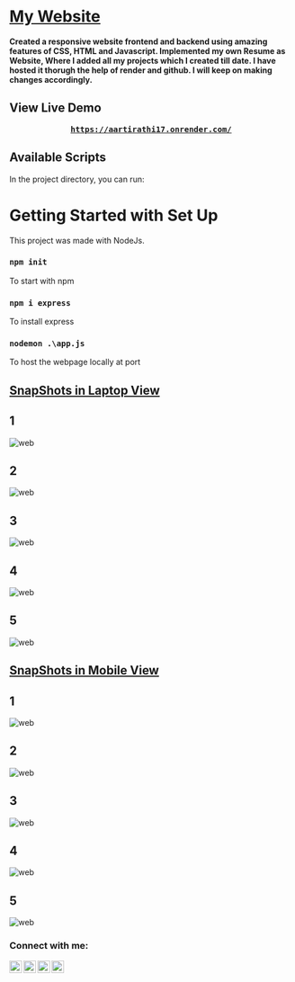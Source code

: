  # [My Website](https://aartirathi17.onrender.com/)
<b>Created a responsive website frontend and backend using amazing features of CSS, HTML and Javascript.
Implemented my own Resume as Website, Where I added all my projects which I created till date. I have hosted it thorugh the help of render and github. I will keep on making changes accordingly.</b>

## View Live Demo
<pre><center><a href="https://aartirathi17.onrender.com/"><b>https://aartirathi17.onrender.com/</b></a></center></pre>

## Available Scripts

In the project directory, you can run:

# Getting Started with Set Up

This project was made with NodeJs.

### `npm init`

To start with npm

### `npm i express`

To install express

### `nodemon .\app.js`

To host the webpage locally at port

## [SnapShots in Laptop View](https://aartirathi17.herokuapp.com/)
## 1
![web](https://github.com/shinchancode/Portfolio/blob/main/Sample/l1.png)
## 2
![web](https://github.com/shinchancode/Portfolio/blob/main/Sample/l2.png)
## 3
![web](https://github.com/shinchancode/Portfolio/blob/main/Sample/l3.png)
## 4
![web](https://github.com/shinchancode/Portfolio/blob/main/Sample/l4.png)
## 5
![web](https://github.com/shinchancode/Portfolio/blob/main/Sample/l5.png)

## [SnapShots in Mobile View](https://aartirathi17.herokuapp.com/)
## 1
![web](https://github.com/shinchancode/Portfolio/blob/main/Sample/m1.jpeg)
## 2
![web](https://github.com/shinchancode/Portfolio/blob/main/Sample/m2.jpeg)
## 3
![web](https://github.com/shinchancode/Portfolio/blob/main/Sample/m3.jpeg)
## 4
![web](https://github.com/shinchancode/Portfolio/blob/main/Sample/m4.jpeg)
## 5
![web](https://github.com/shinchancode/Portfolio/blob/main/Sample/m5.jpeg)

### Connect with me:

[<img align="left" alt="codeSTACKr.com" width="22px" src="https://raw.githubusercontent.com/iconic/open-iconic/master/svg/globe.svg" />][website]
[<img align="left" alt="codeSTACKr | Twitter" width="22px" src="https://cdn.jsdelivr.net/npm/simple-icons@v3/icons/twitter.svg" />][twitter]
[<img align="left" alt="codeSTACKr | LinkedIn" width="22px" src="https://cdn.jsdelivr.net/npm/simple-icons@v3/icons/linkedin.svg" />][linkedin]
[<img align="left" alt="codeSTACKr | Instagram" width="22px" src="https://cdn.jsdelivr.net/npm/simple-icons@v3/icons/instagram.svg" />][instagram]

<br />

[website]: https://shinchancode.github.io/React-Portfolio/
[twitter]: https://twitter.com/CodeShinchan
[instagram]: https://www.instagram.com/shinchann_code/
[linkedin]: https://www.linkedin.com/in/aarti-rathi-a6031814b/
